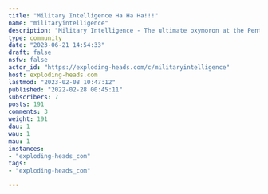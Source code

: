 ```yaml
---
title: "Military Intelligence Ha Ha Ha!!!" 
name: "militaryintelligence"
description: "Military Intelligence - The ultimate oxymoron at the Pentagon and on Capitol Hill.We are for a strong military that is:- loyal-  well led, - well trained, - better equipped then our competitors, - obeys the constitution,- is subject to civilian leadership- is used sparingly,- fights to win, then gets out.We are not for stupidity. Too much of what the military does falls outside of these bounds, and as much as we love the military - they must be called out for it."
type: community
date: "2023-06-21 14:54:33"
draft: false
nsfw: false
actor_id: "https://exploding-heads.com/c/militaryintelligence"
host: exploding-heads.com
lastmod: "2023-02-08 10:47:12"
published: "2022-02-28 00:45:11"
subscribers: 7
posts: 191
comments: 3
weight: 191
dau: 1
wau: 1
mau: 1
instances:
- "exploding-heads_com"
tags: 
- "exploding-heads_com"

---
```

